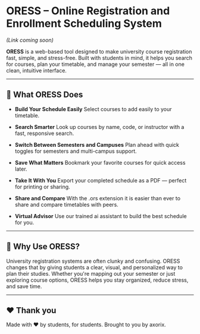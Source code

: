 # ORESS – Online Registration and Enrollment Scheduling System

*(Link coming soon)*

**ORESS** is a web-based tool designed to make university course registration fast, simple, and stress-free. Built with students in mind, it helps you search for courses, plan your timetable, and manage your semester — all in one clean, intuitive interface.

---

## 🚀 What ORESS Does

* **Build Your Schedule Easily**
  Select courses to add easily to your timetable.
  
* **Search Smarter**
  Look up courses by name, code, or instructor with a fast, responsive search.

* **Switch Between Semesters and Campuses**
  Plan ahead with quick toggles for semesters and multi-campus support.

* **Save What Matters**
  Bookmark your favorite courses for quick access later.

* **Take It With You**
  Export your completed schedule as a PDF — perfect for printing or sharing.

* **Share and Compare**
  With the .ors extension it is easier than ever to share and compare timetables with peers.

* **Virtual Advisor**
  Use our trained ai assistant to build the best schedule for you.

---

## 🎯 Why Use ORESS?

University registration systems are often clunky and confusing. ORESS changes that by giving students a clear, visual, and personalized way to plan their studies. Whether you're mapping out your semester or just exploring course options, ORESS helps you stay organized, reduce stress, and save time.

---

## ❤ Thank you

Made with ❤ by students, for students. 
Brought to you by axorix.


